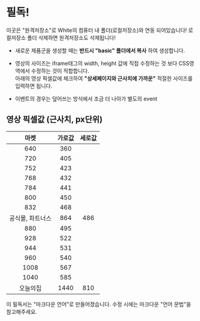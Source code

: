 # 필독!
이곳은 "원격저장소"로 White의 컴퓨터 내 폴더(로컬저장소)와 연동 되어있습니다!
로컬저장소 폴더 삭제하면 원격저장소도 삭제됩니다!

- 새로운 제품군을 생성할 때는 **반드시 "basic" 폴더에서 복사** 하여 생성합니다.
- 영상의 사이즈는 iframe태그의 width, height 값에 직접 수정하는 것 보다 CSS영역에서 수정하는 것이 적합합니다.<br/>
  아래의 영상 픽셀값에 체크하여 **"상세페이지와 근사치에 가까운"** 적절한 사이즈를 입력하면 됩니다.

- 이벤트의 경우는 덮어쓰는 방식에서 조금 더 나아가 별도의 event  

## 영상 픽셀값 (근사치, px단위)

|마켓|가로값|세로값|
|:--:|:--:|:--:|
|640|360|
|720|405|
|752|423|
|768|432|
|784|441|
|800|450|
|832|468|
|공식몰, 파트너스|864|486|
|880|495|
|928|522|
|944|531|
|960|540|
|1008|567|
|1040|585|
|오늘의집|1440|810|



이 필독서는 "마크다운 언어"로 만들어졌습니다.
수정 시에는 마크다운 "언어 문법"을 참고해주세요.
